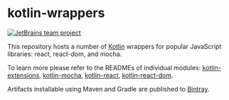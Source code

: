 # kotlin-wrappers
[![JetBrains team project](http://jb.gg/badges/team.svg)](https://confluence.jetbrains.com/display/ALL/JetBrains+on+GitHub)

This repository hosts a number of [Kotlin](https://kotlinlang.org) wrappers for popular JavaScript libraries: react, react-dom, and mocha.

To learn more please refer to the READMEs of individual modules: 
[kotlin-extensions](kotlin-extensions/README.md), [kotlin-mocha](kotlin-mocha/README.md), [kotlin-react](kotlin-react/README.md), 
[kotlin-react-dom](kotlin-react-dom/README.md).

Artifacts installable using Maven and Gradle are published to [Bintray](https://bintray.com/kotlin/kotlin-js-wrappers).